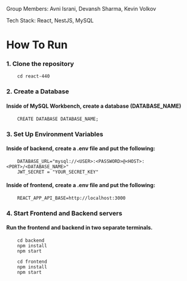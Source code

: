 Group Members: Avni Israni, Devansh Sharma, Kevin Volkov

Tech Stack: React, NestJS, MySQL

# How To Run
### 1. Clone the repository
        cd react-440
### 2. Create a Database
#### Inside of MySQL Workbench, create a database (DATABASE_NAME)
        CREATE DATABASE DATABASE_NAME;
### 3. Set Up Environment Variables
#### Inside of backend, create a .env file and put the following:
        
        DATABASE_URL="mysql://<USER>:<PASSWORD>@<HOST>:<PORT>/<DATABASE_NAME>"
        JWT_SECRET = "YOUR_SECRET_KEY"

#### Inside of frontend, create a .env file and put the following:

        REACT_APP_API_BASE=http://localhost:3000 
        
### 4. Start Frontend and Backend servers
#### Run the frontend and backend in two separate terminals. 
        cd backend
        npm install
        npm start
        
        cd frontend
        npm install
        npm start
